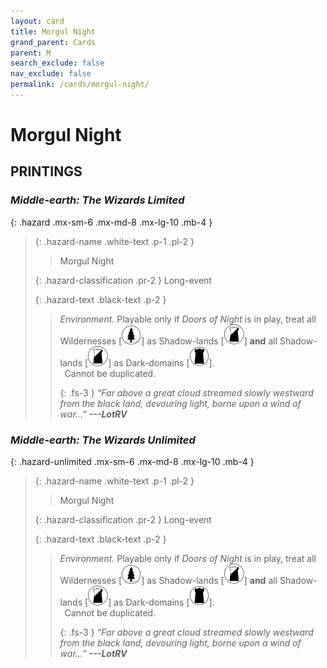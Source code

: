 ```yaml
---
layout: card
title: Morgul Night
grand_parent: Cards
parent: M
search_exclude: false
nav_exclude: false
permalink: /cards/morgul-night/
---
```


# Morgul Night


## PRINTINGS


### _Middle-earth: The Wizards Limited_

{: .hazard .mx-sm-6 .mx-md-8 .mx-lg-10 .mb-4 }
> {: .hazard-name .white-text .p-1 .pl-2 }
> > <div class="hazard-mp"></div>
> > <div class="card-name">Morgul Night</div>
>
> {: .hazard-classification .pr-2 }
> Long-event
>
> {: .hazard-text .black-text .p-2 }
> > _Environment._ Playable only if _Doors of Night_ is in play, treat all Wildernesses <nobr>[<img src="/assets/images/wilderness.svg">]</nobr> as Shadow-lands <nobr>[<img src="/assets/images/shadow-land.svg">]</nobr> **and** all Shadow-lands <nobr>[<img src="/assets/images/shadow-land.svg">]</nobr> as Dark-domains <nobr>[<img src="/assets/images/dark-domain.svg">]</nobr>. <br>&ensp;Cannot be duplicated. 
> > 
> > {: .fs-3 } 
> > _“Far above a great cloud streamed slowly westward from the black land, devouring light, borne upon a wind of war...”_ ***---&#65279;LotRV*** 
>



### _Middle-earth: The Wizards Unlimited_

{: .hazard-unlimited .mx-sm-6 .mx-md-8 .mx-lg-10 .mb-4 }
> {: .hazard-name .white-text .p-1 .pl-2 }
> > <div class="hazard-mp"></div>
> > <div class="card-name">Morgul Night</div>
>
> {: .hazard-classification .pr-2 }
> Long-event
>
> {: .hazard-text .black-text .p-2 }
> > _Environment._ Playable only if _Doors of Night_ is in play, treat all Wildernesses <nobr>[<img src="/assets/images/wilderness.svg">]</nobr> as Shadow-lands <nobr>[<img src="/assets/images/shadow-land.svg">]</nobr> **and** all Shadow-lands <nobr>[<img src="/assets/images/shadow-land.svg">]</nobr> as Dark-domains <nobr>[<img src="/assets/images/dark-domain.svg">]</nobr>. <br>&ensp;Cannot be duplicated. 
> > 
> > {: .fs-3 } 
> > _“Far above a great cloud streamed slowly westward from the black land, devouring light, borne upon a wind of war...”_ ***---&#65279;LotRV*** 
>
